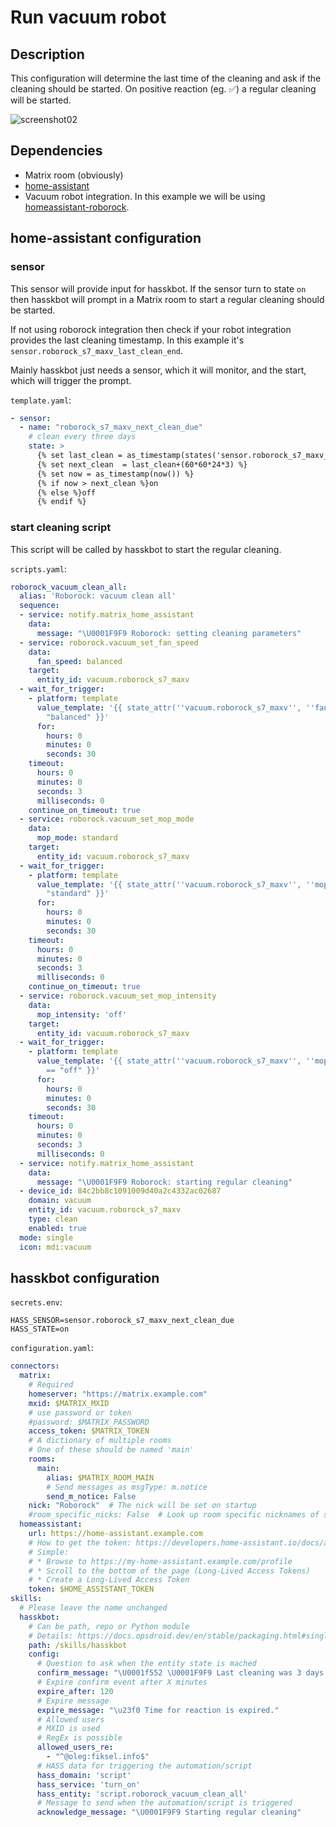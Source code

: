 # Run vacuum robot
## Description
This configuration will determine the last time of the cleaning and ask if the cleaning should be started. On positive reaction (eg. ✅) a regular cleaning will be started.

![screenshot02](../images/screenshot03.png)

## Dependencies

* Matrix room (obviously)
* [home-assistant](https://www.home-assistant.io)
* Vacuum robot integration. In this example we will be using [homeassistant-roborock](https://github.com/humbertogontijo/homeassistant-roborock).

## home-assistant configuration

### sensor

This sensor will provide input for hasskbot. If the sensor turn to state `on` then hasskbot will prompt in a Matrix room to start a regular cleaning should be started.

If not using roborock integration then check if your robot integration provides the last cleaning timestamp. In this example it's `sensor.roborock_s7_maxv_last_clean_end`.

Mainly hasskbot just needs a sensor, which it will monitor, and the start, which will trigger the prompt.

`template.yaml`:
```YAML
- sensor:
  - name: "roborock_s7_maxv_next_clean_due"
    # clean every three days
    state: >
      {% set last_clean = as_timestamp(states('sensor.roborock_s7_maxv_last_clean_end')) %}
      {% set next_clean  = last_clean+(60*60*24*3) %}
      {% set now = as_timestamp(now()) %}
      {% if now > next_clean %}on
      {% else %}off
      {% endif %}
```

### start cleaning script

This script will be called by hasskbot to start the regular cleaning.

`scripts.yaml`:
```YAML
roborock_vacuum_clean_all:
  alias: 'Roborock: vacuum clean all'
  sequence:
  - service: notify.matrix_home_assistant
    data:
      message: "\U0001F9F9 Roborock: setting cleaning parameters"
  - service: roborock.vacuum_set_fan_speed
    data:
      fan_speed: balanced
    target:
      entity_id: vacuum.roborock_s7_maxv
  - wait_for_trigger:
    - platform: template
      value_template: '{{ state_attr(''vacuum.roborock_s7_maxv'', ''fan_speed'') ==
        "balanced" }}'
      for:
        hours: 0
        minutes: 0
        seconds: 30
    timeout:
      hours: 0
      minutes: 0
      seconds: 3
      milliseconds: 0
    continue_on_timeout: true
  - service: roborock.vacuum_set_mop_mode
    data:
      mop_mode: standard
    target:
      entity_id: vacuum.roborock_s7_maxv
  - wait_for_trigger:
    - platform: template
      value_template: '{{ state_attr(''vacuum.roborock_s7_maxv'', ''mop_mode'') ==
        "standard" }}'
      for:
        hours: 0
        minutes: 0
        seconds: 30
    timeout:
      hours: 0
      minutes: 0
      seconds: 3
      milliseconds: 0
    continue_on_timeout: true
  - service: roborock.vacuum_set_mop_intensity
    data:
      mop_intensity: 'off'
    target:
      entity_id: vacuum.roborock_s7_maxv
  - wait_for_trigger:
    - platform: template
      value_template: '{{ state_attr(''vacuum.roborock_s7_maxv'', ''mop_intensity'')
        == "off" }}'
      for:
        hours: 0
        minutes: 0
        seconds: 30
    timeout:
      hours: 0
      minutes: 0
      seconds: 3
      milliseconds: 0
  - service: notify.matrix_home_assistant
    data:
      message: "\U0001F9F9 Roborock: starting regular cleaning"
  - device_id: 84c2bb8c1091009d40a2c4332ac02687
    domain: vacuum
    entity_id: vacuum.roborock_s7_maxv
    type: clean
    enabled: true
  mode: single
  icon: mdi:vacuum
```

## hasskbot configuration

`secrets.env`:
```
HASS_SENSOR=sensor.roborock_s7_maxv_next_clean_due
HASS_STATE=on
```

`configuration.yaml`:
```YAML
connectors:
  matrix:
    # Required
    homeserver: "https://matrix.example.com"
    mxid: $MATRIX_MXID
    # use password or token
    #password: $MATRIX_PASSWORD
    access_token: $MATRIX_TOKEN
    # A dictionary of multiple rooms
    # One of these should be named 'main'
    rooms:
      main:
        alias: $MATRIX_ROOM_MAIN
        # Send messages as msgType: m.notice
        send_m_notice: False
    nick: "Roborock"  # The nick will be set on startup
    #room_specific_nicks: False  # Look up room specific nicknames of senders (expensive in large rooms)
  homeassistant:
    url: https://home-assistant.example.com
    # How to get the token: https://developers.home-assistant.io/docs/auth_api/#long-lived-access-token
    # Simple:
    # * Browse to https://my-home-assistant.example.com/profile
    # * Scroll to the bottom of the page (Long-Lived Access Tokens)
    # * Create a Long-Lived Access Token
    token: $HOME_ASSISTANT_TOKEN
skills:
  # Please leave the name unchanged
  hasskbot:
    # Can be path, repo or Python module
    # Details: https://docs.opsdroid.dev/en/stable/packaging.html#single-module-extensions
    path: /skills/hasskbot
    config:
      # Question to ask when the entity state is mached
      confirm_message: "\U0001f552 \U0001F9F9 Last cleaning was 3 days ago. Should I start regular cleaning \U0001F609"
      # Expire confirm event after X minutes
      expire_after: 120
      # Expire message
      expire_message: "\u23f0 Time for reaction is expired."
      # Allowed users
      # MXID is used
      # RegEx is possible
      allowed_users_re:
        - "^@oleg:fiksel.info$"
      # HASS data for triggering the automation/script
      hass_domain: 'script'
      hass_service: 'turn_on'
      hass_entity: 'script.roborock_vacuum_clean_all'
      # Message to send when the automation/script is triggered
      acknowledge_message: "\U0001F9F9 Starting regular cleaning"
```